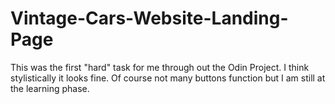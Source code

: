 # Vintage-Cars-Website-Landing-Page
This was the first "hard" task for me through out the Odin Project. I think stylistically it looks fine. Of course not many buttons function but I am still at the learning phase.
